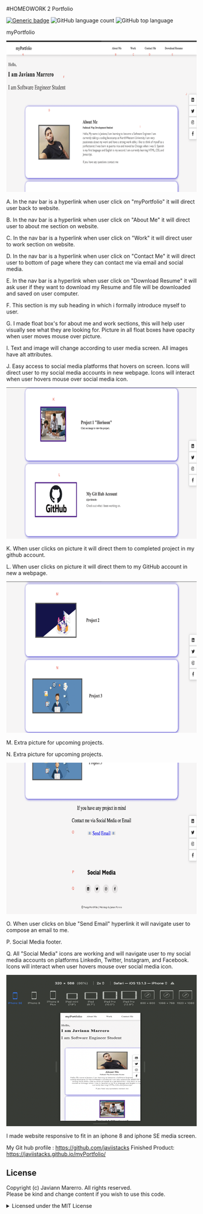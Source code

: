 #HOMEOWORK 2 Portfolio

[![Generic badge](https://img.shields.io/badge/license-MIT-<COLOR>.svg)](#license)
![GitHub language count](https://img.shields.io/github/languages/count/javiistacks/myPortfolio)
![GitHub top language](https://img.shields.io/github/languages/top/javiistacks/myPortfolio)




myPortfolio

<img src="images/readme1.png" width="550" height="400" >

A. In the nav bar is a hyperlink when user click on "myPortfolio" it will direct user back to website.

B. In the nav bar is a hyperlink when user click on "About Me" it will direct user to about me section on website.

C. In the nav bar is a hyperlink when user click on "Work" it will direct user to work section on website.

D. In the nav bar is a hyperlink when user click on "Contact Me" it will direct user to bottom of page where they can contact me via email and social media.

E. In the nav bar is a hyperlink when user click on "Download Resume" it will ask user if they want to download my Resume and file will be downloaded and saved on user computer.

F. This section is my sub heading in which i formally introduce myself to user.

G. I made float box's for about me and work sections, this will help user visually see what they are looking for. Picture in all float boxes have opacity when user moves mouse over picture.

I. Text and image will change according to user media screen. All images have alt attributes.

J. Easy access to social media platforms that hovers on screen. Icons will direct user to my social media accounts in new webpage. Icons will interact when user hovers mouse over social media icon.


<img src="images/readme2.png" width="550" height="400" >

K. When user clicks on picture it will direct them to completed project in my github account. 

L. When user clicks on picture it will direct them to my GitHub account in new a webpage.

<img src="images/readme3.png" width="550" height="400" >

M. Extra picture for upcoming projects.

N. Extra picture for upcoming projects.

<img src="images/readme4.png" width="550" height="400" >

O. When user clicks on blue "Send Email" hyperlink it will navigate user to compose an email to me.

P. Social Media footer.

Q. All "Social Media" icons are working and will navigate user to my social media accounts on platforms Linkedin, Twitter, Instagram, and Facebook. Icons will interact when user hovers mouse over social media icon.

<img src="images/iphone8.png" width="550" height="400" >

I made website responsive to fit in an iphone 8 and iphone SE media screen.


My Git hub profile : https://github.com/javiistacks
Finished Product: https://javiistacks.github.io/myPortfolio/



## License

Copyright (c) Javiann Marerro. All rights reserved.<br>
Please be kind and change content if you wish to use this code.

<details><summary>Licensed under the MIT License</summary>

Copyright (c) 2021 - present | Javiann Marerro

<blockquote>
Permission is hereby granted, free of charge, to any person obtaining a copy
of this software and associated documentation files (the "Software"), to deal
in the Software without restriction, including without limitation the rights
to use, copy, modify, merge, publish, distribute, sublicense, and/or sell
copies of the Software, and to permit persons to whom the Software is
furnished to do so, subject to the following conditions:

The above copyright notice and this permission notice shall be included in all
copies or substantial portions of the Software.

THE SOFTWARE IS PROVIDED "AS IS", WITHOUT WARRANTY OF ANY KIND, EXPRESS OR
IMPLIED, INCLUDING BUT NOT LIMITED TO THE WARRANTIES OF MERCHANTABILITY,
FITNESS FOR A PARTICULAR PURPOSE AND NONINFRINGEMENT. IN NO EVENT SHALL THE
AUTHORS OR COPYRIGHT HOLDERS BE LIABLE FOR ANY CLAIM, DAMAGES OR OTHER
LIABILITY, WHETHER IN AN ACTION OF CONTRACT, TORT OR OTHERWISE, ARISING FROM,
OUT OF OR IN CONNECTION WITH THE SOFTWARE OR THE USE OR OTHER DEALINGS IN THE
SOFTWARE.
</blockquote>
</details>
